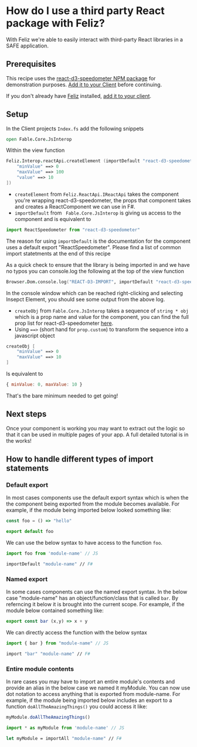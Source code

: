 # How do I use a third party React package with Feliz?

With Feliz we're able to easily interact with third-party React libraries in a SAFE application.

## Prerequisites

This recipe uses the [react-d3-speedometer NPM package](https://www.npmjs.com/package/react-d3-speedometer) for demonstration purposes. [Add it to your Client](../../package-management/add-npm-package-to-client) before continuing.

If you don't already have [Feliz](https://www.nuget.org/packages/Feliz/) installed, [add it to your client](../../ui/add-feliz).

## Setup

In the Client projects `Index.fs` add the following snippets

```fsharp
open Fable.Core.JsInterop
```

 Within the view function 
```fsharp 
Feliz.Interop.reactApi.createElement (importDefault "react-d3-speedometer", createObj [
    "minValue" ==> 0
    "maxValue" ==> 100
    "value" ==> 10
])
```

- `createElement` from `Feliz.ReactApi.IReactApi` takes the component you're wrapping react-d3-speedometer, the props that component takes and creates a ReactComponent we can use in F#.
- `importDefault` from ` Fable.Core.JsInterop` is giving us access to the component and is equivalent to 
```javascript 
import ReactSpeedometer from "react-d3-speedometer"
```
The reason for using `importDefault` is the documentation for the component uses a default export "ReactSpeedometer". Please find a list of common import statetments at the end of this recipe

As a quick check to ensure that the library is being imported in and we have no typos you can console.log the following at the top of the view function 
```fsharp
Browser.Dom.console.log("REACT-D3-IMPORT", importDefault "react-d3-speedometer")
```
In the console window which can be reached right-clicking and selecting Insepct Element, you should see some output from the above log.

- `createObj` from `Fable.Core.JsInterop` takes a sequence of `string * obj` which is a prop name and value for the component, you can find the full prop list for react-d3-speedometer [here](https://www.npmjs.com/package/react-d3-speedometer).
- Using `==>` (short hand for `prop.custom`) to transform the sequence into a javascript object 
```fsharp
createObj [
    "minValue" ==> 0
    "maxValue" ==> 10
]
```
Is equivalent to 
```javascript 
{ minValue: 0, maxValue: 10 }
```

That's the bare minimum needed to get going!

## Next steps

Once your component is working you may want to extract out the logic so that it can be used in multiple pages of your app.
A full detailed tutorial is in the works!

## How to handle different types of import statements 

### Default export

In most cases components use the default export syntax which is when the the component being exported from the module becomes available. For example, if the module being imported below looked something like:
```javascript
const foo = () => "hello"

export default foo
```
We can use the below syntax to have access to the function `foo`.
```javascript
import foo from 'module-name' // JS
```
```fsharp
importDefault "module-name" // F#
``` 

### Named export 

In some cases components can use the named export syntax. In the below case "module-name" has an object/function/class that is called `bar`. By referncing it below it is brought into the current scope. 
For example, if the module below contained something like:
```javascript 
export const bar (x,y) => x + y 
```
We can directly access the function with the below syntax 
```javascript 
import { bar } from "module-name" // JS
```
```fsharp
import "bar" "module-name" // F#
```
### Entire module contents 

In rare cases you may have to import an entire module's contents and provide an alias in the below case we named it myModule. You can now use dot notation to access anything that is exported from module-name. For example, if the module being imported below includes an export to a function `doAllTheAmazingThings()` you could access it like:
```javascript
myModule.doAllTheAmazingThings()
```
```javascript
import * as myModule from 'module-name' // JS
```
```fsharp
let myModule = importAll "module-name" // F#
``` 


